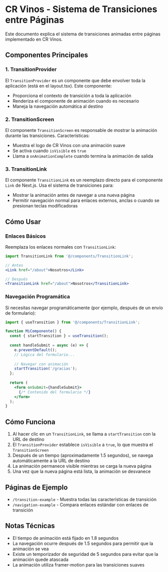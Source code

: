 # CR Vinos - Sistema de Transiciones entre Páginas

Este documento explica el sistema de transiciones animadas entre páginas implementado en CR Vinos.

## Componentes Principales

### 1. TransitionProvider

El `TransitionProvider` es un componente que debe envolver toda la aplicación (está en el layout.tsx). Este componente:

- Proporciona el contexto de transición a toda la aplicación
- Renderiza el componente de animación cuando es necesario
- Maneja la navegación automática al destino

### 2. TransitionScreen

El componente `TransitionScreen` es responsable de mostrar la animación durante las transiciones. Características:

- Muestra el logo de CR Vinos con una animación suave
- Se activa cuando `isVisible` es `true`
- Llama a `onAnimationComplete` cuando termina la animación de salida

### 3. TransitionLink

El componente `TransitionLink` es un reemplazo directo para el componente `Link` de Next.js. Usa el sistema de transiciones para:

- Mostrar la animación antes de navegar a una nueva página
- Permitir navegación normal para enlaces externos, anclas o cuando se presionan teclas modificadoras

## Cómo Usar

### Enlaces Básicos

Reemplaza los enlaces normales con `TransitionLink`:

```jsx
import TransitionLink from '@/components/TransitionLink';

// Antes
<Link href="/about">Nosotros</Link>

// Después
<TransitionLink href="/about">Nosotros</TransitionLink>
```

### Navegación Programática

Si necesitas navegar programáticamente (por ejemplo, después de un envío de formulario):

```jsx
import { useTransition } from '@/components/TransitionLink';

function MiComponente() {
  const { startTransition } = useTransition();
  
  const handleSubmit = async (e) => {
    e.preventDefault();
    // Lógica del formulario...
    
    // Navegar con animación
    startTransition('/gracias');
  };
  
  return (
    <form onSubmit={handleSubmit}>
      {/* Contenido del formulario */}
    </form>
  );
}
```

## Cómo Funciona

1. Al hacer clic en un `TransitionLink`, se llama a `startTransition` con la URL de destino
2. El `TransitionProvider` establece `isVisible` a `true`, lo que muestra el `TransitionScreen`
3. Después de un tiempo (aproximadamente 1.5 segundos), se navega automáticamente a la URL de destino
4. La animación permanece visible mientras se carga la nueva página
5. Una vez que la nueva página está lista, la animación se desvanece

## Páginas de Ejemplo

- `/transition-example` - Muestra todas las características de transición
- `/navigation-example` - Compara enlaces estándar con enlaces de transición

## Notas Técnicas

- El tiempo de animación está fijado en 1.8 segundos
- La navegación ocurre después de 1.5 segundos para permitir que la animación se vea
- Existe un temporizador de seguridad de 5 segundos para evitar que la animación quede atascada
- La animación utiliza framer-motion para las transiciones suaves 